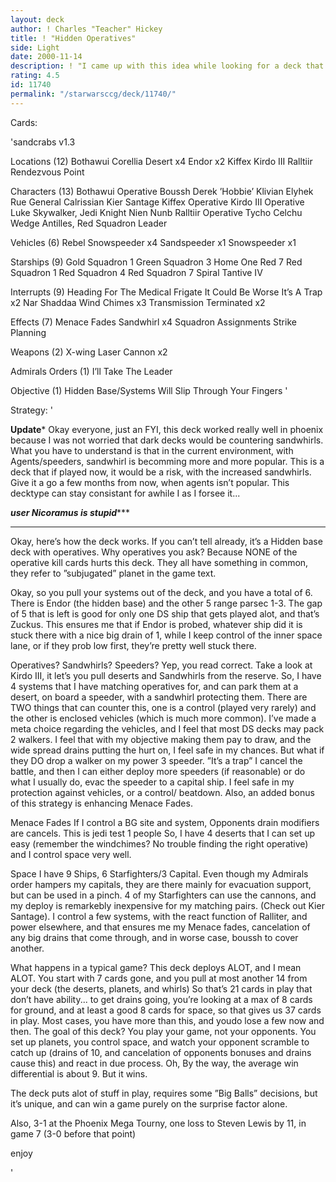 ```yaml
---
layout: deck
author: ! Charles "Teacher" Hickey
title: ! "Hidden Operatives"
side: Light
date: 2000-11-14
description: ! "I came up with this idea while looking for a deck that has a chance at any game.	It get’s large drain going and has good drain reduction.  Went 3-1 at Phoenix Mega Tourny"
rating: 4.5
id: 11740
permalink: "/starwarsccg/deck/11740/"
---
```

Cards: 

'sandcrabs v1.3

Locations (12)
Bothawui
Corellia
Desert	x4
Endor  x2
Kiffex
Kirdo III
Ralltiir
Rendezvous Point

Characters (13)
Bothawui Operative
Boussh
Derek ’Hobbie’ Klivian
Elyhek Rue
General Calrissian
Kier Santage
Kiffex Operative
Kirdo III Operative
Luke Skywalker, Jedi Knight
Nien Nunb
Ralltiir Operative
Tycho Celchu
Wedge Antilles, Red Squadron Leader

Vehicles (6)
Rebel Snowspeeder  x4
Sandspeeder  x1
Snowspeeder  x1

Starships (9)
Gold Squadron 1
Green Squadron 3
Home One
Red 7
Red Squadron 1
Red Squadron 4
Red Squadron 7
Spiral
Tantive IV

Interrupts (9)
Heading For The Medical Frigate
It Could Be Worse
It’s A Trap  x2
Nar Shaddaa Wind Chimes  x3
Transmission Terminated  x2

Effects (7)
Menace Fades
Sandwhirl  x4
Squadron Assignments
Strike Planning

Weapons (2)
X-wing Laser Cannon  x2

Admirals Orders (1)
I’ll Take The Leader

Objective (1)
Hidden Base/Systems Will Slip Through Your Fingers
'

Strategy: '

****Update*****
Okay everyone, just an FYI, this deck worked really well in phoenix because I was not worried that dark decks would be countering sandwhirls.  What you have to understand is that in the current environment, with Agents/speeders, sandwhirl is becomming more and more popular.  This is a deck that if played now, it would be a risk, with the increased sandwhirls.  Give it a go a few months from now, when agents isn’t popular.  This decktype can stay consistant for awhile I as I forsee it...

***user Nicoramus is stupid******


*************

Okay, here’s how the deck works.	If you can’t tell already, it’s a Hidden base deck with operatives.  Why operatives you ask?  Because NONE of the operative kill cards hurts this deck.  They all have something in common, they refer to ”subjugated” planet in the game text.

Okay, so you pull your systems out of the deck, and you have a total of 6.  There is Endor (the hidden base) and the other 5 range parsec 1-3.	The gap of 5 that is left is good for only one DS ship that gets played alot, and that’s Zuckus.	This ensures me that if Endor is probed, whatever ship did it is stuck there with a nice big drain of 1, while I keep control of the inner space lane, or if they prob low first, they’re pretty well stuck there.

Operatives?  Sandwhirls?  Speeders?  Yep, you read correct.  Take a look at Kirdo III, it let’s you pull deserts and Sandwhirls from the reserve.  So, I have 4 systems that I have matching operatives for, and can park them at a desert, on board a speeder, with a sandwhirl protecting them.  There are TWO things that can counter this, one is a control (played very rarely) and the other is enclosed vehicles (which is much more common).  I’ve made a meta choice regarding the vehicles, and I feel that most DS decks may pack 2 walkers.  I feel that with my objective making them pay to draw, and the wide spread drains putting the hurt on, I feel safe in my chances.	But what if they DO drop a walker on my power 3 speeder.  ”It’s a trap”  I cancel the battle, and then I can either deploy more speeders (if reasonable) or do what I usually do, evac the speeder to a capital ship.  I feel safe in my protection against vehicles, or a control/ beatdown.  Also, an added bonus of this strategy is enhancing Menace Fades.

Menace Fades  If I control a BG site and system, Opponents drain modifiers are cancels.  This is jedi test 1 people  So, I have 4 deserts that I can set up easy (remember the windchimes?  No trouble finding the right operative) and I control space very well.

Space	I have 9 Ships, 6 Starfighters/3 Capital.  Even though my Admirals order hampers my capitals, they are there mainly for evacuation support, but can be used in a pinch.  4 of my Starfighters can use the cannons, and my deploy is remarkebly inexpensive for my matching pairs.  (Check out Kier Santage).  I control a few systems, with the react function of Ralliter, and power elsewhere, and that ensures me my Menace fades, cancelation of any big drains that come through, and in worse case, boussh to cover another.

What happens in a typical game?
This deck deploys ALOT, and I mean ALOT.  You start with 7 cards gone, and you pull at most another 14 from your deck (the deserts, planets, and whirls)  So that’s 21 cards in play that don’t have ability... to get drains going, you’re looking at a max of 8 cards for ground, and at least a good 8 cards for space, so that gives us 37 cards in play.  Most cases, you have more than this, and youdo lose a few now and then.
The goal of this deck?	You play your game, not your opponents.  You set up planets, you control space, and watch your opponent scramble to catch up (drains of 10, and cancelation of opponents bonuses and drains cause this) and react in due process.  Oh, By the way, the average win differential is about 9.  But it wins.

The deck puts alot of stuff in play, requires some ”Big Balls” decisions, but it’s unique, and can win a game purely on the surprise factor alone.

Also, 3-1 at the Phoenix Mega Tourny, one loss to Steven Lewis by 11, in game 7 (3-0 before that point)

enjoy

'
